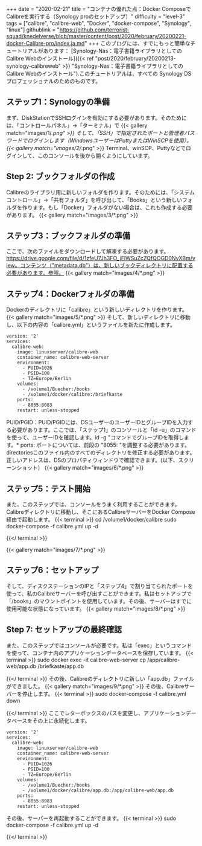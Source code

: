 +++
date = "2020-02-21"
title = "コンテナの優れた点：Docker ComposeでCalibreを実行する（Synology proのセットアップ）"
difficulty = "level-3"
tags = ["calibre", "calibre-web", "Docker", "docker-compose", "Synology", "linux"]
githublink = "https://github.com/terrorist-squad/knedelverse/blob/master/content/post/2020/february/20200221-docker-Calibre-pro/index.ja.md"
+++
このブログには、すでにもっと簡単なチュートリアルがあります： [Synology-Nas：電子書籍ライブラリとしてのCalibre Webのインストール]({{< ref "post/2020/february/20200213-synology-calibreweb" >}} "Synology-Nas：電子書籍ライブラリとしてのCalibre Webのインストール").このチュートリアルは、すべての Synology DS プロフェッショナルのためのものです。
## ステップ1：Synologyの準備
まず、DiskStationでSSHログインを有効にする必要があります。そのためには、「コントロールパネル」→「ターミナル」で
{{< gallery match="images/1/*.png" >}}
そして、「SSH」で指定されたポートと管理者パスワードでログインします（WindowsユーザーはPuttyまたはWinSCPを使用）。
{{< gallery match="images/2/*.png" >}}
Terminal、winSCP、Puttyなどでログインして、このコンソールを後から開くようにしています。
## Step 2: ブックフォルダの作成
Calibreのライブラリ用に新しいフォルダを作ります。そのためには、「システムコントロール」→「共有フォルダ」を呼び出して、「Books」という新しいフォルダを作ります。もし「Docker」フォルダがない場合は、これも作成する必要があります。
{{< gallery match="images/3/*.png" >}}

## ステップ3：ブックフォルダの準備
ここで、次のファイルをダウンロードして解凍する必要があります。https://drive.google.com/file/d/1zfeU7Jh3FO_jFlWSuZcZQfQOGD0NvXBm/view。コンテンツ（"metadata.db"）は、新しいブックディレクトリに配置する必要があります、参照。
{{< gallery match="images/4/*.png" >}}

## ステップ4：Dockerフォルダの準備
Dockerのディレクトリに「calibre」という新しいディレクトリを作ります。
{{< gallery match="images/5/*.png" >}}
そして、新しいディレクトリに移動し、以下の内容の「calibre.yml」というファイルを新たに作成します。
```
version: '2'
services:
  calibre-web:
    image: linuxserver/calibre-web
    container_name: calibre-web-server
    environment:
      - PUID=1026
      - PGID=100
      - TZ=Europe/Berlin
    volumes:
      - /volume1/Buecher:/books
      - /volume1/docker/calibre:/briefkaste
    ports:
      - 8055:8083
    restart: unless-stopped

```
PUID/PGID：PUID/PGIDには、DSユーザーのユーザーIDとグループIDを入力する必要があります。ここでは、「ステップ1」のコンソールと「id -u」のコマンドを使って、ユーザーIDを確認します。id -g "コマンドでグループIDを取得します。* ports: ポートについては、前段の "8055: "を調整する必要があります。 directoriesこのファイル内のすべてのディレクトリを修正する必要があります。正しいアドレスは、DSのプロパティウィンドウで確認できます。(以下、スクリーンショット）
{{< gallery match="images/6/*.png" >}}

## ステップ5：テスト開始
また、このステップでは、コンソールをうまく利用することができます。Calibreディレクトリに移動し、そこにあるCalibreサーバーをDocker Compose経由で起動します。
{{< terminal >}}
cd /volume1/docker/calibre
sudo docker-compose -f calibre.yml up -d

{{</ terminal >}}

{{< gallery match="images/7/*.png" >}}

## ステップ6：セットアップ
そして、ディスクステーションのIPと「ステップ4」で割り当てられたポートを使って、私のCalibreサーバーを呼び出すことができます。私はセットアップで「/books」のマウントポイントを使用しています。その後、サーバーはすでに使用可能な状態になっています。
{{< gallery match="images/8/*.png" >}}

## Step 7: セットアップの最終確認
また、このステップではコンソールが必要です。私は「exec」というコマンドを使って、コンテナ内のアプリケーションデータベースを保存しています。
{{< terminal >}}
sudo docker exec -it calibre-web-server cp /app/calibre-web/app.db /briefkaste/app.db

{{</ terminal >}}
その後、Calibreのディレクトリに新しい「app.db」ファイルができました。
{{< gallery match="images/9/*.png" >}}
その後、Calibreサーバーを停止します。
{{< terminal >}}
sudo docker-compose -f calibre.yml down

{{</ terminal >}}
ここでレターボックスのパスを変更し、アプリケーションデータベースをその上に永続化します。
```
version: '2'
services:
  calibre-web:
    image: linuxserver/calibre-web
    container_name: calibre-web-server
    environment:
      - PUID=1026
      - PGID=100
      - TZ=Europe/Berlin
    volumes:
      - /volume1/Buecher:/books
      - /volume1/docker/calibre/app.db:/app/calibre-web/app.db
    ports:
      - 8055:8083
    restart: unless-stopped

```
その後、サーバーを再起動することができます。
{{< terminal >}}
sudo docker-compose -f calibre.yml up -d

{{</ terminal >}}